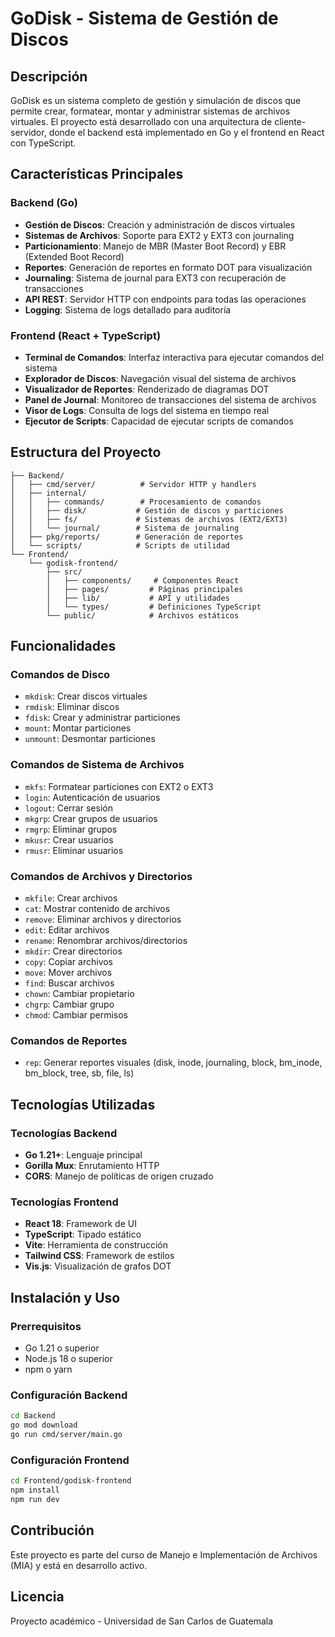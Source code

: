 # GoDisk - Sistema de Gestión de Discos

## Descripción

GoDisk es un sistema completo de gestión y simulación de discos que permite crear, formatear, montar y administrar sistemas de archivos virtuales. El proyecto está desarrollado con una arquitectura de cliente-servidor, donde el backend está implementado en Go y el frontend en React con TypeScript.

## Características Principales

### Backend (Go)

- **Gestión de Discos**: Creación y administración de discos virtuales
- **Sistemas de Archivos**: Soporte para EXT2 y EXT3 con journaling
- **Particionamiento**: Manejo de MBR (Master Boot Record) y EBR (Extended Boot Record)
- **Reportes**: Generación de reportes en formato DOT para visualización
- **Journaling**: Sistema de journal para EXT3 con recuperación de transacciones
- **API REST**: Servidor HTTP con endpoints para todas las operaciones
- **Logging**: Sistema de logs detallado para auditoría

### Frontend (React + TypeScript)

- **Terminal de Comandos**: Interfaz interactiva para ejecutar comandos del sistema
- **Explorador de Discos**: Navegación visual del sistema de archivos
- **Visualizador de Reportes**: Renderizado de diagramas DOT
- **Panel de Journal**: Monitoreo de transacciones del sistema de archivos
- **Visor de Logs**: Consulta de logs del sistema en tiempo real
- **Ejecutor de Scripts**: Capacidad de ejecutar scripts de comandos

## Estructura del Proyecto

```text
├── Backend/
│   ├── cmd/server/          # Servidor HTTP y handlers
│   ├── internal/
│   │   ├── commands/        # Procesamiento de comandos
│   │   ├── disk/           # Gestión de discos y particiones
│   │   ├── fs/             # Sistemas de archivos (EXT2/EXT3)
│   │   └── journal/        # Sistema de journaling
│   ├── pkg/reports/        # Generación de reportes
│   └── scripts/            # Scripts de utilidad
└── Frontend/
    └── godisk-frontend/
        ├── src/
        │   ├── components/     # Componentes React
        │   ├── pages/         # Páginas principales
        │   ├── lib/           # API y utilidades
        │   └── types/         # Definiciones TypeScript
        └── public/            # Archivos estáticos
```

## Funcionalidades

### Comandos de Disco

- `mkdisk`: Crear discos virtuales
- `rmdisk`: Eliminar discos
- `fdisk`: Crear y administrar particiones
- `mount`: Montar particiones
- `unmount`: Desmontar particiones

### Comandos de Sistema de Archivos

- `mkfs`: Formatear particiones con EXT2 o EXT3
- `login`: Autenticación de usuarios
- `logout`: Cerrar sesión
- `mkgrp`: Crear grupos de usuarios
- `rmgrp`: Eliminar grupos
- `mkusr`: Crear usuarios
- `rmusr`: Eliminar usuarios

### Comandos de Archivos y Directorios

- `mkfile`: Crear archivos
- `cat`: Mostrar contenido de archivos
- `remove`: Eliminar archivos y directorios
- `edit`: Editar archivos
- `rename`: Renombrar archivos/directorios
- `mkdir`: Crear directorios
- `copy`: Copiar archivos
- `move`: Mover archivos
- `find`: Buscar archivos
- `chown`: Cambiar propietario
- `chgrp`: Cambiar grupo
- `chmod`: Cambiar permisos

### Comandos de Reportes

- `rep`: Generar reportes visuales (disk, inode, journaling, block, bm_inode, bm_block, tree, sb, file, ls)

## Tecnologías Utilizadas

### Tecnologías Backend

- **Go 1.21+**: Lenguaje principal
- **Gorilla Mux**: Enrutamiento HTTP
- **CORS**: Manejo de políticas de origen cruzado

### Tecnologías Frontend

- **React 18**: Framework de UI
- **TypeScript**: Tipado estático
- **Vite**: Herramienta de construcción
- **Tailwind CSS**: Framework de estilos
- **Vis.js**: Visualización de grafos DOT

## Instalación y Uso

### Prerrequisitos

- Go 1.21 o superior
- Node.js 18 o superior
- npm o yarn

### Configuración Backend

```bash
cd Backend
go mod download
go run cmd/server/main.go
```

### Configuración Frontend

```bash
cd Frontend/godisk-frontend
npm install
npm run dev
```

## Contribución

Este proyecto es parte del curso de Manejo e Implementación de Archivos (MIA) y está en desarrollo activo.

## Licencia

Proyecto académico - Universidad de San Carlos de Guatemala
